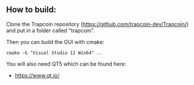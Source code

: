 ## How to build:

Clone the Trapcoin repository (https://github.com/trapcoin-dev/Trapcoin/) and put in a folder called "trapcoin".

Then you can build the GUI with cmake:

```
cmake -G "Visual Studio 12 Win64" ..
```

You will also need QT5 which can be found here:

* https://www.qt.io/
